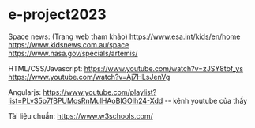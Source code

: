 # e-project2023
Space news: (Trang web tham khảo)
https://www.esa.int/kids/en/home
https://www.kidsnews.com.au/space
https://www.nasa.gov/specials/artemis/

HTML/CSS/Javascript:
https://www.youtube.com/watch?v=zJSY8tbf_ys
https://www.youtube.com/watch?v=Aj7HLsJenVg

Angularjs:
https://www.youtube.com/playlist?list=PLvS5p7fBPUMosRnMulHAoBlGOIh24-Xdd -- kênh youtube của thầy

Tài liệu chuẩn:
https://www.w3schools.com/
